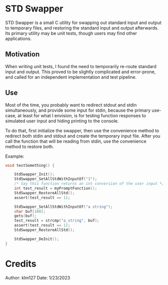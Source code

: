 # STD Swapper

STD Swapper is a small C utility for swapping out standard input and output to temporary files, and restoring the standard input and output afterwards. Its primary utility may be unit tests, though users may find other applications.

## Motivation

When writing unit tests, I found the need to temporarily re-route standard input and output. This proved to be slightly complicated and error-prone, and called for an independent implementation and test pipeline.


## Use

Most of the time, you probably want to redirect stdout and stdin simultaneously, and provide some input for stdin, because the primary use-case, at least for what I envision, is for testing function responses to simulated user input and hiding printing to the console. 

To do that, first initialize the swapper, then use the convenience method to redirect both stdin and stdout and create the temporary input file. After you call the function that will be reading from stdin, use the convenience method to restore both.

Example:

```c
void testSomething() {

    StdSwapper_Init();
    StdSwapper_SetAllStdWithInputOf("1");
    /* Say this function returns an int conversion of the user input */
    int test_result = myPromptFunction();
    StdSwapper_RestoreAllStd();
    assert(test_result == 1);

    StdSwapper_SetAllStdWithInputOf("a string");
    char buf[100];
    gets(buf);
    test_result = strcmp("a_string", buf);
    assert(test_result == 1);
    StdSwapper_RestoreAllStd();

    StdSwapper_DeInit();
}


```

# Credits

Author: klm127
Date: 1/23/2023